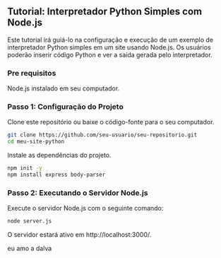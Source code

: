 ## Tutorial: Interpretador Python Simples com Node.js

<p>Este tutorial irá guiá-lo na configuração e execução de um exemplo de interpretador Python simples em um site usando Node.js. Os usuários poderão inserir código Python e ver a saída gerada pelo interpretador.</p>

### Pre requisitos

<p>Node.js instalado em seu computador. </p>

### Passo 1: Configuração do Projeto

<p>Clone este repositório ou baixe o código-fonte para o seu computador.</p>

```sh
git clone https://github.com/seu-usuario/seu-repositorio.git
cd meu-site-python
```

<p>Instale as dependências do projeto.</p>

```sh
npm init -y
npm install express body-parser
```

### Passo 2: Executando o Servidor Node.js

<p>Execute o servidor Node.js com o seguinte comando:</p>

```sh
node server.js
```

<p>O servidor estará ativo em http://localhost:3000/.</p>

eu amo a dalva
